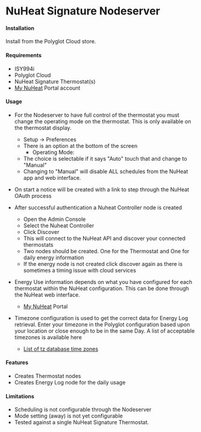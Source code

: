 # NuHeat Signature Nodeserver

#### Installation

Install from the Polyglot Cloud store.

#### Requirements

- ISY994i
- Polyglot Cloud
- NuHeat Signature Thermostat(s)
- [My NuHeat](https://mynuheat.com) Portal account

#### Usage
- For the Nodeserver to have full control of the thermostat you must change the operating mode on the 
thermostat.  This is only available on the thermostat display.
  - Setup -> Preferences
  - There is an option at the bottom of the screen
    - Operating Mode:
  - The choice is selectable if it says "Auto" touch that and change to "Manual"
  - Changing to "Manual" will disable ALL schedules from the NuHeat app and web interface.
  
- On start a notice will be created with a link to step through the NuHeat OAuth process
- After successful authentication a Nuheat Controller node is created
  - Open the Admin Console
  - Select the Nuheat Controller
  - Click Discover
  - This will connect to the NuHeat API and discover your connected thermostats
  - Two nodes should be created.  One for the Thermostat and One for daily energy information
  - If the energy node is not created click discover again as there is sometimes a timing issue with cloud services
 
- Energy Use information depends on what you have configured for each thermostat within the NuHeat configuration.
This can be done through the NuHeat web interface.
  - [My NuHeat](https://mynuheat.com) Portal

- Timezone configuration is used to get the correct data for Energy Log retrieval.  Enter
your timezone in the Polyglot configuration based upon your location or close enough
to be in the same Day.  A list of acceptable timezones is available here
  - [List of tz database time zones](https://en.wikipedia.org/wiki/List_of_tz_database_time_zones)

#### Features
- Creates Thermostat nodes
- Creates Energy Log node for the daily usage

#### Limitations
- Scheduling is not configurable through the Nodeserver
- Mode setting (away) is not yet configurable
- Tested against a single NuHeat Signature Thermostat.
